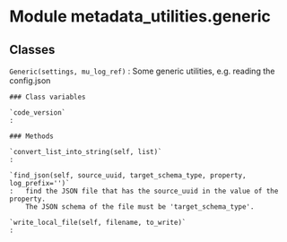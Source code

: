 Module metadata_utilities.generic
=================================

Classes
-------

`Generic(settings, mu_log_ref)`
:   Some generic utilities, e.g. reading the config.json

    ### Class variables

    `code_version`
    :

    ### Methods

    `convert_list_into_string(self, list)`
    :

    `find_json(self, source_uuid, target_schema_type, property, log_prefix='')`
    :   find the JSON file that has the source_uuid in the value of the property.
        The JSON schema of the file must be 'target_schema_type'.

    `write_local_file(self, filename, to_write)`
    :